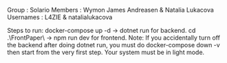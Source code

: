 Group : Solario
Members : Wymon James Andreasen & Natalia Lukacova
Usernames : L4ZIE & natalialukacova

Steps to run: docker-compose up -d -> dotnet run for backend. cd .\FrontPaper\ -> npm run dev for frontend.
Note: If you accidentally turn off the backend after doing dotnet run, you must do docker-compose down -v then start from the very first step.
Your system must be in light mode. 

